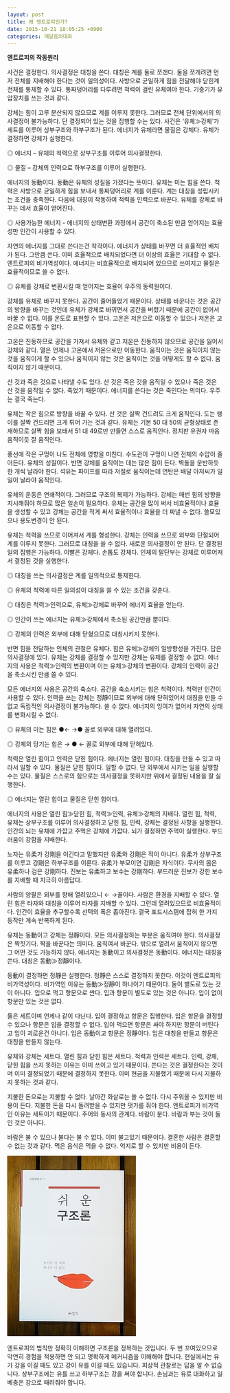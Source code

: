 ```yaml
---
layout: post
title: 왜 엔트로피인가?
date: 2015-10-21 18:05:25 +0900
categories: 깨달음의대화
---
```

**엔트로피의 작동원리** 

  


사건은 결정한다. 의사결정은 대칭을 쓴다. 대칭은 계를 둘로 쪼갠다. 둘을 쪼개려면 먼저 전체를 지배해야 한다는 것이 일의성이다. 사방으로 균일하게 힘을 전달해야 닫힌계 전체를 통제할 수 있다. 통짜덩어리를 다루려면 척력이 걸린 유체여야 한다. 기중기가 유압장치를 쓰는 것과 같다. 

  


강체는 힘이 고루 분산되지 않으므로 계를 이루지 못한다. 그러므로 전체 단위에서의 의사결정이 불가능하다. 단 결정되어 있는 것을 집행할 수는 있다. 사건은 ‘유체≫강체’가 세트를 이루어 상부구조와 하부구조가 된다. 에너지가 유체라면 물질은 강체다. 유체가 결정하면 강체가 실행한다. 

  


◎ 에너지 – 유체의 척력으로 상부구조를 이루어 의사결정한다.  
      
◎ 물질 – 강체의 인력으로 하부구조를 이루어 실행한다. 

  


에너지의 동動이다. 동動은 유체의 성질을 가졌다는 뜻이다. 유체는 미는 힘을 쓴다. 척력은 사방으로 균일하게 힘을 보내서 통짜덩어리로 계를 이룬다. 계는 대칭을 성립시키는 조건을 충족한다. 다음에 대칭이 작동하여 척력을 인력으로 바꾼다. 유체를 강체로 바꾸는 데서 효율이 얻어진다. 

  


◎ 사용가능한 에너지 - 에너지의 상태변환 과정에서 공간이 축소된 만큼 얻어지는 효율성만 인간이 사용할 수 있다. 

  


자연의 에너지를 그대로 쓴다는건 착각이다. 에너지가 상태를 바꾸면 더 효율적인 배치가 된다. 그만큼 쓴다. 이미 효율적으로 배치되었다면 더 이상의 효율은 기대할 수 없다. 엔트로피의 비가역성이다. 에너지는 비효율적으로 배치되어 있으므로 쓰여지고 물질은 효율적이므로 쓸 수 없다. 

  


◎ 유체를 강체로 변환시킬 때 얻어지는 효율이 우주의 동력원이다. 

  


강체를 유체로 바꾸지 못한다. 공간이 줄어들었기 때문이다. 상태를 바꾼다는 것은 공간의 방향을 바꾸는 것인데 유체가 강체로 바뀌면서 공간을 버렸기 때문에 공간이 없어서 바꿀 수 없다. 이를 온도로 표현할 수 있다. 고온은 저온으로 이동할 수 있으나 저온은 고온으로 이동할 수 없다. 

  


고온은 진동하므로 공간을 가져서 유체와 같고 저온은 진동하지 않으므로 공간을 잃어서 강체와 같다. 열은 언제나 고온에서 저온으로만 이동한다. 움직이는 것은 움직이지 않는 것을 움직이게 할 수 있으나 움직이지 않는 것은 움직이는 것을 어떻게도 할 수 없다. 움직이지 않기 때문이다. 

  


산 것과 죽은 것으로 나타낼 수도 있다. 산 것은 죽은 것을 움직일 수 있으나 죽은 것은 산 것을 움직일 수 없다. 죽었기 때문이다. 에너지를 쓴다는 것은 죽인다는 의미다. 우주는 결국 죽는다. 

  


유체는 작은 힘으로 방향을 바꿀 수 있다. 산 것은 살짝 건드려도 크게 움직인다. 도는 팽이를 살짝 건드리면 크게 튀어 가는 것과 같다. 유체는 기본 50 대 50의 균형상태로 존재하므로 살짝 힘을 보태서 51 대 49로만 만들면 스스로 움직인다. 정치판 유권자 마음 움직이듯 잘 움직인다. 

  


풍선에 작은 구멍이 나도 전체에 영향을 미친다. 수도관이 구멍이 나면 전체의 수압이 줄어든다. 유체의 성질이다. 반면 강체를 움직이는 데는 많은 힘이 든다. 벽돌을 운반하듯 한 개씩 날라야 한다. 석유는 파이프를 따라 저절로 움직이는데 연탄은 배달 아저씨가 일일이 날라야 움직인다. 

  


유체의 운동은 연쇄적이다. 그러므로 구조의 복제가 가능하다. 강체는 매번 힘의 방향을 지시해줘야 하므로 많은 일손이 필요하다. 유체는 공간을 많이 써서 비효율적이나 효율을 생성할 수 있고 강체는 공간을 적게 써서 효율적이나 효율을 더 짜낼 수 없다. 쓸모있으나 용도변경이 안 된다. 

  


유체는 척력을 쓰므로 이어져서 계를 형성한다. 강체는 인력을 쓰므로 외부와 단절되어 계를 이루지 못한다. 그러므로 대칭을 쓸 수 없다. 새로운 의사결정이 안 된다. 단 결정된 일의 집행은 가능하다. 이빨은 강체다. 손톱도 강체다. 인체의 말단부는 강체로 이루어져서 결정된 것을 실행한다. 

  


◎ 대칭을 쓰는 의사결정은 계를 일의적으로 통제한다.  
      
◎ 유체의 척력에 따른 일의성이 대칭을 쓸 수 있는 조건을 갖춘다.  
      
◎ 대칭은 척력≫인력으로, 유체≫강체로 바꾸어 에너지 효율을 얻는다.  
      
◎ 인간이 쓰는 에너지는 유체≫강체에서 축소된 공간만큼 뿐이다.  
      
◎ 강체의 인력은 외부에 대해 닫혔으므로 대칭시키지 못한다. 

  


반면 힘을 전달하는 인체의 관철은 유체다. 힘은 유체≫강체의 일방향성을 가진다. 답은 의사결정에 있다. 유체는 강체를 결정할 수 있지만 강체는 유체를 결정할 수 없다. 에너지의 사용은 척력≫인력의 변환이며 이는 유체≫강체의 변환이다. 강체의 인력이 공간을 축소시킨 만큼 쓸 수 있다. 

  


모든 에너지의 사용은 공간의 축소다. 공간을 축소시키는 힘은 척력이다. 척력만 인간이 사용할 수 있다. 인력을 쓰는 강체는 정靜이므로 외부에 대해 닫혀있어서 대칭을 만들 수 없고 독립적인 의사결정이 불가능하다. 쓸 수 없다. 에너지의 잉여가 없어서 자연의 상태를 변화시킬 수 없다. 

  


◎ 유체의 미는 힘은 ●← →● 꼴로 외부에 대해 열려있다.  
      
◎ 강체의 당기는 힘은 → ● ← 꼴로 외부에 대해 닫혀있다. 

  


척력은 열린 힘이고 인력은 닫힌 힘이다. 에너지는 열린 힘이다. 대칭을 만들 수 있고 따라서 일할 수 있다. 물질은 닫힌 힘이다. 일할 수 없다. 단 외부에서 시키는 일을 실행할 수는 있다. 물질은 스스로의 힘으로는 의사결정을 못하지만 위에서 결정된 내용을 잘 실행한다. 

  


◎ 에너지는 열린 힘이고 물질은 닫힌 힘이다. 

  


에너지의 사용은 열린 힘≫닫힌 힘, 척력≫인력, 유체≫강체의 지배다. 열린 힘, 척력, 유체는 상부구조를 이루어 의사결정하고 닫힌 힘, 인력, 강체는 결정된 사항을 실행한다. 인간의 뇌는 유체에 가깝고 주먹은 강체에 가깝다. 뇌가 결정하면 주먹이 실행한다. 부드러움이 강함을 지배한다. 

  


노자는 유柔가 강剛을 이긴다고 말했지만 유柔와 강剛은 적이 아니다. 유柔가 상부구조를 이루고 강剛은 하부구조를 이룬다. 유柔가 부모이면 강剛은 자식이다. 무사의 몸은 유柔하나 검은 강剛하다. 진보는 유柔하고 보수는 강剛하다. 부드러운 진보가 강한 보수를 지배할 때 지극히 아름답다. 

  


사람의 양팔은 외부를 향해 열려있으니 ← →꼴이다. 사람은 환경을 지배할 수 있다. 열린 힘은 타자와 대칭을 이루어 타자를 지배할 수 있다. 그런데 열려있으므로 비효율적이다. 인간이 효율을 추구할수록 선택의 폭은 좁아진다. 결국 포드시스템에 잡혀 한 가지 동작만 계속 반복하게 된다. 

  


유체는 동動이고 강체는 정靜이다. 모든 의사결정하는 부분은 움직여야 한다. 의사결정은 짝짓기다. 짝을 바꾼다는 의미다. 움직여서 바꾼다. 밖으로 열려서 움직이지 않으면 그 어떤 것도 가능하지 않다. 에너지는 동動이고 의사결정은 동動이다. 에너지는 대칭을 쓴다. 대칭은 동動≫정靜이다. 

  


동動이 결정하면 정靜은 실행한다. 정靜은 스스로 결정하지 못한다. 이것이 엔트로피의 비가역성이다. 비가역인 이유는 동動≫정靜이 하나이기 때문이다. 둘이 별도로 있는 것이 아니다. 입으로 먹고 항문으로 싼다. 입과 항문이 별도로 있는 것은 아니다. 입이 없이 항문만 있는 것은 없다. 

  


둘은 세트이며 언제나 같이 다닌다. 입이 결정하고 항문은 집행한다. 입은 항문을 결정할 수 있으나 항문은 입을 결정할 수 없다. 입이 먹으면 항문은 싸야 하지만 항문이 버틴다고 입이 괴로운건 아니다. 입은 동動이고 항문은 정靜이다. 입은 대칭을 만들고 항문은 대칭을 만들지 않는다. 

  


유체와 강체는 세트다. 열린 힘과 닫힌 힘은 세트다. 척력과 인력은 세트다. 인력, 강체, 닫힌 힘을 쓰지 못하는 이유는 이미 쓰이고 있기 때문이다. 쓴다는 것은 결정한다는 것이며 이미 결정되었기 때문에 결정하지 못한다. 이미 현금을 지불했기 때문에 다시 지불하지 못하는 것과 같다. 

  


지불한 돈으로는 지불할 수 없다. 날아간 화살로는 쏠 수 없다. 다시 주워올 수 있지만 비용이 든다. 지불한 돈을 다시 돌려받을 수 있지만 댓가를 줘야 한다. 엔트로피가 비가역인 이유는 세트이기 때문이다. 주어와 동사의 관계다. 바람이 분다. 바람과 부는 것이 둘인 것은 아니다. 

  


바람은 불 수 있으나 불다는 불 수 없다. 이미 불고있기 때문이다. 결혼한 사람은 결혼할 수 없는 것과 같다. 먹은 음식은 먹을 수 없다. 억지로 할 수 있지만 비용이 든다. 

  



 <img src="files/attach/images/198/634/631/DSC01488.JPG" alt="DSC01488.JPG" width="300" height="419" /> 

  


엔트로피의 법칙만 정확히 이해하면 구조론을 정복하는 것입니다. 두 번 꼬여있으므로 막연히 경험을 적용하면 안 되고 명확하게 메커니즘을 이해해야 합니다. 현실에서는 유가 강을 이길 때도 있고 강이 유를 이길 때도 있습니다. 피상적 관찰로는 답을 알 수 없습니다. 상부구조에는 유를 쓰고 하부구조는 강을 써야 합니다. 손님과는 유로 대화하고 일베충은 강으로 때려줘야 합니다.